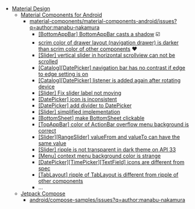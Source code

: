 - [Material Design](https://m3.material.io/)
  - [Material Components for Android](https://github.com/material-components/material-components-android)
    - [material-components/material-components-android/issues?q=author:manabu-nakamura](https://github.com/material-components/material-components-android/issues?q=author%3Amanabu-nakamura)
      - [[BottomAppBar] BottomAppBar casts a shadow](https://github.com/material-components/material-components-android/issues/2953) :ballot_box_with_check:
      - [scrim color of drawer layout (navigation drawer) is darker than scrim color of other components](https://issuetracker.google.com/issues/365245820) :hearts:
      - [[Slider] vertical slider in horizontal scrollview can not be scrolled](https://github.com/material-components/material-components-android/issues/4510)
      - [[Catalog][DatePicker] navigation bar has no contrast if edge to edge setting is on](https://github.com/material-components/material-components-android/issues/4501)
      - [[Catalog][DatePicker] listener is added again after rotating device](https://github.com/material-components/material-components-android/pull/4499)
      - [[Slider] Fix slider label not moving](https://github.com/material-components/material-components-android/pull/4364)
      - [[DatePicker] icon is inconsistent](https://github.com/material-components/material-components-android/issues/4485)
      - [[DatePicker] add divider to DatePicker](https://github.com/material-components/material-components-android/issues/4470)
      - [[Slider] simplified implementation](https://github.com/material-components/material-components-android/pull/4352)
      - [[BottomSheet] make BottomSheet clickable](https://github.com/material-components/material-components-android/pull/4351)
      - [[TopAppBar] color of ActionBar overflow menu background is correct](https://github.com/material-components/material-components-android/pull/4284)
      - [[Slider][RangeSlider] valueFrom and valueTo can have the same value](https://github.com/material-components/material-components-android/pull/4257)
      - [[Slider] ripple is not transparent in dark theme on API 33](https://github.com/material-components/material-components-android/issues/3988)
      - [[Menu] context menu background color is strange](https://github.com/material-components/material-components-android/issues/3969)
      - [[DatePicker][TimePicker][TextField] icons are different from spec](https://github.com/material-components/material-components-android/issues/3961)
      - [[TabLayout] ripple of TabLayout is different from ripple of other components](https://github.com/material-components/material-components-android/issues/3157)
      - ...
  - [Jetpack Compose](https://developer.android.com/compose)
    - [android/compose-samples/issues?q=author:manabu-nakamura](https://github.com/android/compose-samples/issues?q=author%3Amanabu-nakamura)

<!--
## Hi there 👋

**manabu-nakamura/manabu-nakamura** is a ✨ _special_ ✨ repository because its `README.md` (this file) appears on your GitHub profile.

Here are some ideas to get you started:

- 🔭 I’m currently working on ...
- 🌱 I’m currently learning ...
- 👯 I’m looking to collaborate on ...
- 🤔 I’m looking for help with ...
- 💬 Ask me about ...
- 📫 How to reach me: ...
- 😄 Pronouns: ...
- ⚡ Fun fact: ...
-->
